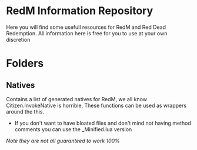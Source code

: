 # RedM Information Repository

Here you will find some usefull resources for RedM and Red Dead Redemption.
All information here is free for you to use at your own discretion

# Folders
## Natives 
Contains a list of generated natives for RedM, we all know Citizen.InvokeNative is horrible, These functions can be used as wrappers around the this.
- If you don't want to have bloated files and don't mind not having method comments you can use the _Minified.lua version

*Note they are not all guaranteed to work 100%*